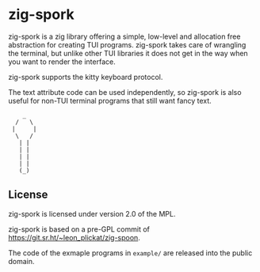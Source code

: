 # zig-spork

zig-spork is a zig library offering a simple, low-level and allocation free
abstraction for creating TUI programs. zig-spork takes care of wrangling the
terminal, but unlike other TUI libraries it does not get in the way when you
want to render the interface.

zig-spork supports the kitty keyboard protocol.

The text attribute code can be used independently, so zig-spork is also useful
for non-TUI terminal programs that still want fancy text.

```
    _
  /   \
 |     |
  \   /
   | |
   | |
   | |
   | |
   (_)
```


## License

zig-spork is licensed under version 2.0 of the MPL.

zig-spork is based on a pre-GPL commit of https://git.sr.ht/~leon_plickat/zig-spoon.

The code of the exmaple programs in `example/` are released into the public
domain.

